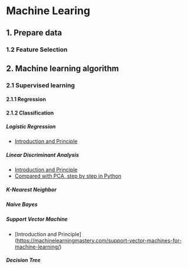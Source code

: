 # Machine Learing
## 1. Prepare data
### 1.2 Feature Selection 
## 2. Machine learning algorithm
### 2.1 Supervised learning
#### 2.1.1 Regression
#### 2.1.2 Classification
##### Logistic Regression 
* [Introduction and Principle](https://machinelearningmastery.com/logistic-regression-for-machine-learning/)
##### Linear Discriminant Analysis
* [Introduction and Principle](https://machinelearningmastery.com/linear-discriminant-analysis-for-machine-learning/)
* [Compared with PCA, step by step in Python](http://sebastianraschka.com/Articles/2014_python_lda.html)
##### K-Nearest Neighbor
##### Naive Bayes
##### Support Vector Machine 
* [Introduction and Principle] (https://machinelearningmastery.com/support-vector-machines-for-machine-learning/)
##### Decision Tree
